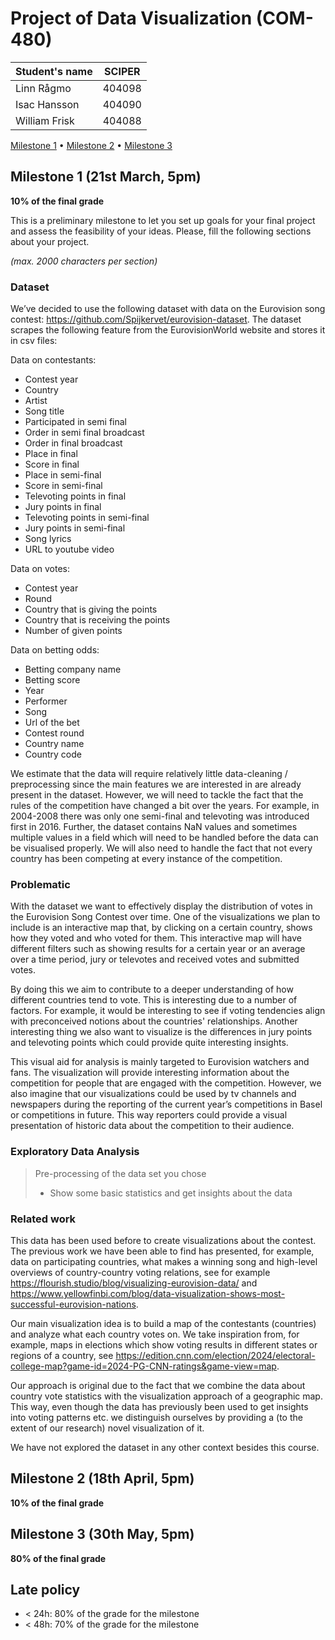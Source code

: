 # Project of Data Visualization (COM-480)

| Student's name | SCIPER |
| -------------- | ------ |
| Linn Rågmo     | 404098 |
| Isac Hansson   | 404090 |
| William Frisk  | 404088 |

[Milestone 1](#milestone-1) • [Milestone 2](#milestone-2) • [Milestone 3](#milestone-3)

## Milestone 1 (21st March, 5pm)

**10% of the final grade**

This is a preliminary milestone to let you set up goals for your final project and assess the feasibility of your ideas.
Please, fill the following sections about your project.

_(max. 2000 characters per section)_

### Dataset

We’ve decided to use the following dataset with data on the Eurovision song contest: https://github.com/Spijkervet/eurovision-dataset. The dataset scrapes the following feature from the EurovisionWorld website and stores it in csv files:

Data on contestants:

- Contest year
- Country
- Artist
- Song title
- Participated in semi final
- Order in semi final broadcast
- Order in final broadcast
- Place in final
- Score in final
- Place in semi-final
- Score in semi-final
- Televoting points in final
- Jury points in final
- Televoting points in semi-final
- Jury points in semi-final
- Song lyrics
- URL to youtube video

Data on votes:

- Contest year
- Round
- Country that is giving the points
- Country that is receiving the points
- Number of given points

Data on betting odds:

- Betting company name
- Betting score
- Year
- Performer
- Song
- Url of the bet
- Contest round
- Country name
- Country code

We estimate that the data will require relatively little data-cleaning / preprocessing since the main features we are interested in are already present in the dataset. However, we will need to tackle the fact that the rules of the competition have changed a bit over the years. For example, in 2004-2008 there was only one semi-final and televoting was introduced first in 2016. Further, the dataset contains NaN values and sometimes multiple values in a field which will need to be handled before the data can be visualised properly. We will also need to handle the fact that not every country has been competing at every instance of the competition.

### Problematic

With the dataset we want to effectively display the distribution of votes in the Eurovision Song Contest over time. One of the visualizations we plan to include is an interactive map that, by clicking on a certain country, shows how they voted and who voted for them. This interactive map will have different filters such as showing results for a certain year or an average over a time period, jury or televotes and received votes and submitted votes.

By doing this we aim to contribute to a deeper understanding of how different countries tend to vote. This is interesting due to a number of factors. For example, it would be interesting to see if voting tendencies align with preconceived notions about the countries' relationships. Another interesting thing we also want to visualize is the differences in jury points and televoting points which could provide quite interesting insights.

This visual aid for analysis is mainly targeted to Eurovision watchers and fans. The visualization will provide interesting information about the competition for people that are engaged with the competition. However, we also imagine that our visualizations could be used by tv channels and newspapers during the reporting of the current year’s competitions in Basel or competitions in future. This way reporters could provide a visual presentation of historic data about the competition to their audience.

### Exploratory Data Analysis

> Pre-processing of the data set you chose
>
> - Show some basic statistics and get insights about the data

### Related work

This data has been used before to create visualizations about the contest. The previous work we have been able to find has presented, for example, data on participating countries, what makes a winning song and high-level overviews of country-country voting relations, see for example https://flourish.studio/blog/visualizing-eurovision-data/ and https://www.yellowfinbi.com/blog/data-visualization-shows-most-successful-eurovision-nations.

Our main visualization idea is to build a map of the contestants (countries) and analyze what each country votes on. We take inspiration from, for example, maps in elections which show voting results in different states or regions of a country, see https://edition.cnn.com/election/2024/electoral-college-map?game-id=2024-PG-CNN-ratings&game-view=map.

Our approach is original due to the fact that we combine the data about country vote statistics with the visualization approach of a geographic map. This way, even though the data has previously been used to get insights into voting patterns etc. we distinguish ourselves by providing a (to the extent of our research) novel visualization of it.

We have not explored the dataset in any other context besides this course.

## Milestone 2 (18th April, 5pm)

**10% of the final grade**

## Milestone 3 (30th May, 5pm)

**80% of the final grade**

## Late policy

- < 24h: 80% of the grade for the milestone
- < 48h: 70% of the grade for the milestone
